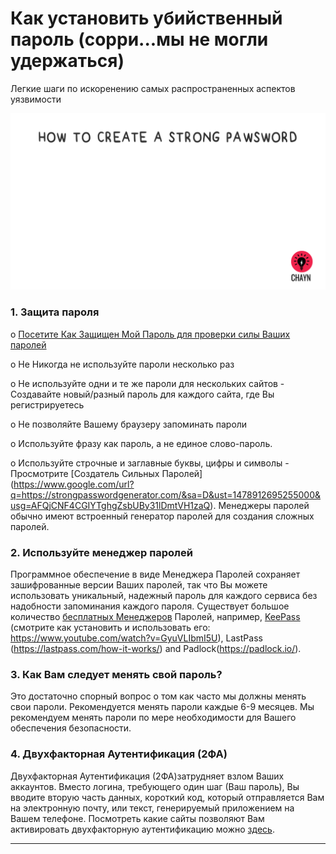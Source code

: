 # Как установить убийственный пароль (сорри...мы не могли удержаться)

Легкие шаги по искоренению самых распространенных аспектов уязвимости

![](assets/Pawsword.gif)

### 1. Защита пароля


o [Посетите Как Защищен Мой Пароль для проверки силы Ваших паролей ](https://howsecureismypassword.net/)

o He Никогда не используйте пароли несколько раз

o He используйте одни и те же пароли для нескольких сайтов - Создавайте новый/разный пароль для каждого сайта, где Вы регистрируетесь

o He позволяйте Вашему браузеру запоминать пароли


o Используйте фразу как пароль, а не единое слово-пароль.


o Используйте строчные и заглавные буквы, цифры и символы - Просмотрите [Создатель Сильных Паролей] (https://www.google.com/url?q=https://strongpasswordgenerator.com/&sa=D&ust=1478912695255000&usg=AFQjCNF4CGIYTghgZsbUBy31lDmtVH1zaQ). Менеджеры паролей обычно  имеют встроенный генератор паролей для создания сложных паролей.

### 2. Используйте менеджер паролей


Программное обеспечение в виде Менеджера Паролей сохраняет зашифрованные версии Ваших паролей, так что Вы можете использовать уникальный, надежный пароль для каждого сервиса без надобности запоминания каждого пароля. Существует большое количество [бесплатных Менеджеров](http://thehackernews.com/2016/07/best-password-manager.html) Паролей, например, [KeePass](http://keepass.info/) (смотрите как установить и использовать его: https://www.youtube.com/watch?v=GyuVLIbmI5U), LastPass (https://lastpass.com/how-it-works/) and Padlock(https://padlock.io/).

### 3.     Как Вам следует менять свой пароль?

Это достаточно спорный вопрос о том как часто мы должны менять свои пароли.  Рекомендуется менять пароли каждые 6-9 месяцев. Мы рекомендуем менять пароли по мере необходимости для Вашего обеспечения безопасности.

### 4.     Двухфакторная Аутентификация (2ФА)


Двухфакторная Аутентификация (2ФА)затрудняет взлом Ваших аккаунтов. Вместо логина, требующего один шаг (Ваш пароль), Вы вводите вторую часть данных, короткий код, который отправляется Вам на электронную почту, или текст, генерируемый приложением на Вашем телефоне. Посмотреть какие сайты позволяют Вам активировать двухфакторную аутентификацию можно [здесь](https://www.google.com/url?q=http://twofactorauth.org/&sa=D&ust=1478912695265000&usg=AFQjCNEq8DdKSELZN1Y-M1W1eNR0i_2Amg).

---

